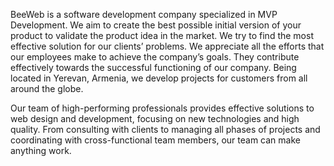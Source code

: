 BeeWeb is a software development company specialized in MVP Development.
We aim to create the best possible initial version of your product to validate the product idea in the market. 
We try to find the most effective solution for our clients’ problems. We appreciate all the efforts that our employees make to achieve the company’s goals. 
They contribute effectively towards the successful functioning of our company.
Being located in Yerevan, Armenia, we develop projects for customers from all around the globe.

Our team of high-performing professionals provides effective solutions to web design and development, focusing on new technologies and high quality. 
From consulting with clients to managing all phases of projects and coordinating with cross-functional team members, our team can make anything work.

<!---
beewebsystems/beewebsystems is a ✨ special ✨ repository because its `README.md` (this file) appears on your GitHub profile.
You can click the Preview link to take a look at your changes.
--->
